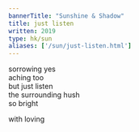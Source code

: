 ```yaml
---
bannerTitle: "Sunshine & Shadow" 
title: just listen
written: 2019
type: hk/sun
aliases: ['/sun/just-listen.html']
---
```


sorrowing yes  
aching too  
but just listen  
the surrounding hush  
so bright

with loving
